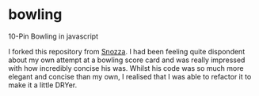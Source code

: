 bowling
=======

10-Pin Bowling in javascript

I forked this repository from [Snozza](https://github.com/snozza). I had been feeling quite dispondent about my own attempt at a bowling score card and was really impressed with how incredibly concise his was. Whilst his code was so much more elegant and concise than my own, I realised that I was able to refactor it to make it a little DRYer.
